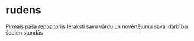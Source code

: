 # rudens
Pirmais paša repozitorijs
Ieraksti savu vārdu un novērtējumu savai darbībai šodien stundās
